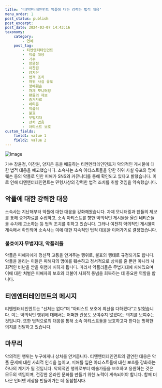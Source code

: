 ```yaml
---
title: '티엔엔터테인먼트 악플에 대한 강력한 법적 대응'
menu_order: 1
post_status: publish
post_excerpt: 
post_date: 2024-03-07 14:43:16
taxonomy:
    category:
        - 연예
    post_tag:
        - 티엔엔터테인먼트
        -  악플 대응
        -  가수
        -  장윤정
        -  이찬원
        -  양지은
        -  법적 조치
        -  허위 사실 유포
        -  명예훼손
        -  자체 모니터링
        -  팬들의 제보
        -  증거자료
        -  네티즌
        -  악플러
        -  불효
        -  무법지대
        -  선처 없음
        -  아티스트 보호
custom_fields:
    field1: value 1
    field2: value 2
---
```


![Image](https://mimgnews.pstatic.net/image/144/2024/03/04/0000946930_001_20240304182201271.jpg?type=w540)

가수 장윤정, 이찬원, 양지은 등을 배출하는 티엔엔터테인먼트가 악의적인 게시물에 대한 법적 대응을 예고했습니다. 소속사는 소속 아티스트들을 향한 허위 사실 유포와 명예훼손 등의 악플로 인한 피해가 SNS와 커뮤니티를 통해 확인되고 있다고 밝혔습니다. 이로 인해 티엔엔터테인먼트는 민형사상의 강력한 법적 조치를 취할 것임을 약속했습니다.
## 악플에 대한 강력한 대응
소속사는 지난해부터 악플에 대한 대응을 강화해왔습니다. 자체 모니터링과 팬들의 제보를 통해 증거자료를 수집하고, 소속 아티스트를 향한 악의적인 게시물을 올린 네티즌들을 수차례 고소하는 등 법적 조치를 취하고 있습니다. 그러나 여전히 악의적인 게시물이 계속해서 확인되어 소속사는 이에 대한 지속적인 법적 대응을 이어가기로 결정했습니다.
### 불효이자 무법지대, 악플러들
악플은 피해자에게 정신적 고통을 안겨주는 행위로, 불효의 행태로 규정되기도 합니다. 악플을 올리는 이들은 피해자의 명예를 훼손하고 정서적으로 상처를 줄 뿐만 아니라 사회적인 비난을 받을 위험에 처하게 됩니다. 따라서 악플러들은 무법지대에 처해있으며 이에 대한 처벌은 피해자의 보호와 더불어 사회적 통념을 회복하는 데 중요한 역할을 합니다.
## 티엔엔터테인먼트의 메시지
티엔엔터테인먼트는 "선처는 없다"며 "아티스트 보호에 최선을 다하겠다"고 밝혔습니다. 이는 악의적인 행위에 대해서는 어떠한 관용도 보여주지 않겠다는 의지를 보여주는 것입니다. 또한 법적으로의 대응을 통해 소속 아티스트들을 보호하고자 한다는 명확한 의지를 전달하고 있습니다.
## 마무리
악의적인 행위는 누구에게나 상처를 안겨줍니다. 티엔엔터테인먼트의 결연한 대응은 악플 문제에 대한 사회적 인식을 높이고, 피해를 입은 아티스트들에 대한 보호를 강화하는 하나의 계기가 될 것입니다. 악의적인 행위로부터 예술가들을 보호하고 응원하는 것은 모두의 책임이며, 건강한 온라인 문화를 만들기 위한 노력이 계속되어야 합니다. 함께 더 나은 인터넷 세상을 만들어가는 데 동참합시다.
